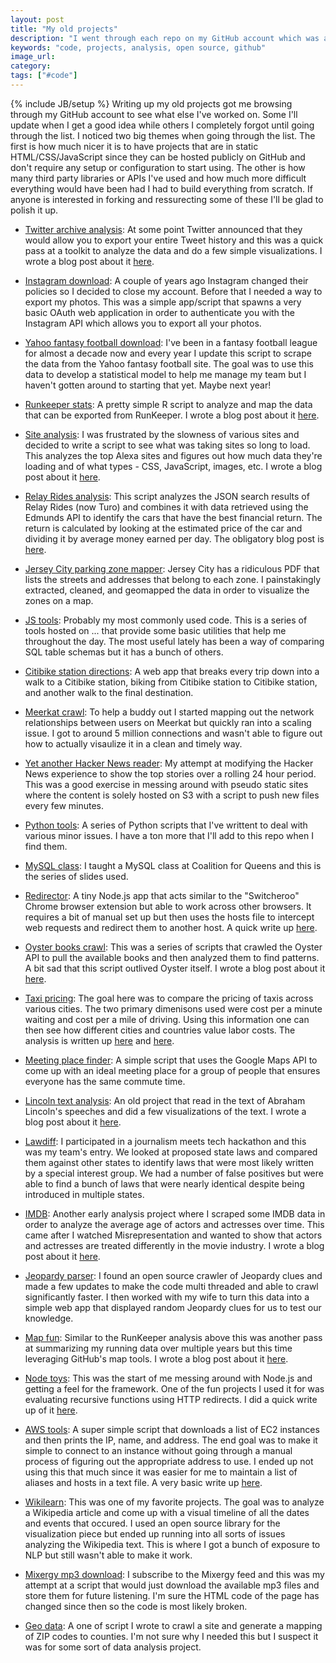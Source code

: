 ```yaml
---
layout: post
title: "My old projects"
description: "I went through each repo on my GitHub account which was a nice walk down memory lane and wanted to go over each of the projects briefly talk about each one."
keywords: "code, projects, analysis, open source, github"
image_url:
category:
tags: ["#code"]
---
```

{% include JB/setup %}
Writing up my old projects got me browsing through my GitHub account to see what else I've worked on. Some I'll update when I get a good idea while others I completely forgot until going through the list. I noticed two big themes when going through the list. The first is how much nicer it is to have projects that are in static HTML/CSS/JavaScript since they can be hosted publicly on GitHub and don't require any setup or configuration to start using. The other is how many third party libraries or APIs I've used and how much more difficult everything would have been had I had to build everything from scratch. If anyone is interested in forking and ressurecting some of these I'll be glad to polish it up.

- [Twitter archive analysis](https://github.com/dangoldin/twitter-archive-analysis): At some point Twitter announced that they would allow you to export your entire Tweet history and this was a quick pass at a toolkit to analyze the data and do a few simple visualizations. I wrote a blog post about it [here](/2013/01/19/making-sense-of-my-twitter-archive/).

- [Instagram download](https://github.com/dangoldin/instagram-download): A couple of years ago Instagram changed their policies so I decided to close my account. Before that I needed a way to export my photos. This was a simple app/script that spawns a very basic OAuth web application in order to authenticate you with the Instagram API which allows you to export all your photos.

- [Yahoo fantasy football download](https://github.com/dangoldin/yahoo-ffl): I've been in a fantasy football league for almost a decade now and every year I update this script to scrape the data from the Yahoo fantasy football site. The goal was to use this data to develop a statistical model to help me manage my team but I haven't gotten around to starting that yet. Maybe next year!

- [Runkeeper stats](https://github.com/dangoldin/runkeeper-stats): A pretty simple R script to analyze and map the data that can be exported from RunKeeper. I wrote a blog post about it [here](/2014/01/04/visualizing-runkeeper-data-in-r/).

- [Site analysis](https://github.com/dangoldin/site-analysis): I was frustrated by the slowness of various sites and decided to write a script to see what was taking sites so long to load. This analyzes the top Alexa sites and figures out how much data they're loading and of what types - CSS, JavaScript, images, etc. I wrote a blog post about it [here](/2014/03/09/examining-the-requests-made-by-the-top-100-sites/).

- [Relay Rides analysis](https://github.com/dangoldin/relay-rides-analysis): This script analyzes the JSON search results of Relay Rides (now Turo) and combines it with data retrieved using the Edmunds API to identify the cars that have the best financial return. The return is calculated by looking at the estimated price of the car and dividing it by average money earned per day. The obligatory blog post is [here](/2015/06/07/finding-the-optimal-car-to-list-on-relayrides/).

- [Jersey City parking zone mapper](https://github.com/dangoldin/jersy-city-parking-mapper): Jersey City has a ridiculous PDF that lists the streets and addresses that belong to each zone. I painstakingly extracted, cleaned, and geomapped the data in order to visualize the zones on a map.

- [JS tools](https://github.com/dangoldin/js-tools): Probably my most commonly used code. This is a series of tools hosted on ... that provide some basic utilities that help me throughout the day. The most useful lately has been a way of comparing SQL table schemas but it has a bunch of others.

- [Citibike station directions](https://github.com/dangoldin/citibike-station-directions): A web app that breaks every trip down into a walk to a Citibike station, biking from Citibike station to Citibike station, and another walk to the final destination.

- [Meerkat crawl](https://github.com/dangoldin/meerkat-crawl): To help a buddy out I started mapping out the network relationships between users on Meerkat but quickly ran into a scaling issue. I got to around 5 million connections and wasn't able to figure out how to actually visaulize it in a clean and timely way.

- [Yet another Hacker News reader](https://github.com/dangoldin/yahnr): My attempt at modifying the Hacker News experience to show the top stories over a rolling 24 hour period. This was a good exercise in messing around with pseudo static sites where the content is solely hosted on S3 with a script to push new files every few minutes.

- [Python tools](https://github.com/dangoldin/python-tools): A series of Python scripts that I've writtent to deal with various minor issues. I have a ton more that I'll add to this repo when I find them.

- [MySQL class](https://github.com/dangoldin/mysql-class): I taught a MySQL class at Coalition for Queens and this is the series of slides used.

- [Redirector](https://github.com/dangoldin/redirector): A tiny Node.js app that acts similar to the "Switcheroo" Chrome browser extension but able to work across other browsers. It requires a bit of manual set up but then uses the hosts file to intercept web requests and redirect them to another host. A quick write up [here](/2015/02/07/url-redirection-app/).

- [Oyster books crawl](https://github.com/dangoldin/oyster-books-crawl): This was a series of scripts that crawled the Oyster API to pull the available books and then analyzed them to find patterns. A bit sad that this script outlived Oyster itself. I wrote a blog post about it [here](/2014/03/16/fun-with-the-oyster-books-api/).

- [Taxi pricing](https://github.com/dangoldin/taxi-pricing): The goal here was to compare the pricing of taxis across various cities. The two primary dimenisons used were cost per a minute waiting and cost per a mile of driving. Using this information one can then see how different cities and countries value labor costs. The analysis is written up [here](/2013/12/29/taxi-pricing-in-nyc-vs-mumbai/) and [here](/2014/01/09/taxi-prices-around-the-world/).

- [Meeting place finder](https://github.com/dangoldin/meeting-place-finder): A simple script that uses the Google Maps API to come up with an ideal meeting place for a group of people that ensures everyone has the same commute time.

- [Lincoln text analysis](https://github.com/dangoldin/lincoln-text-analysis): An old project that read in the text of Abraham Lincoln's speeches and did a few visualizations of the text. I wrote a blog post about it [here](/2013/02/12/analysis-of-lincolns-words/).

- [Lawdiff](https://github.com/dangoldin/lawdiff): I participated in a journalism meets tech hackathon and this was my team's entry. We looked at proposed state laws and compared them against other states to identify laws that were most likely written by a special interest group. We had a number of false positives but were able to find a bunch of laws that were nearly identical despite being introduced in multiple states.

- [IMDB](https://github.com/dangoldin/imdb): Another early analysis project where I scraped some IMDB data in order to analyze the average age of actors and actresses over time. This came after I watched Misrepresentation and wanted to show that actors and actresses are treated differently in the movie industry. I wrote a blog post about it [here](/2012/05/23/trend-of-actor-vs-actress-age-differences/).

- [Jeopardy parser](https://github.com/dangoldin/jeopardy-parser): I found an open source crawler of Jeopardy clues and made a few updates to make the code multi threaded and able to crawl significantly faster. I then worked with my wife to turn this data into a simple web app that displayed random Jeopardy clues for us to test our knowledge.

- [Map fun](https://github.com/dangoldin/map-fun): Similar to the RunKeeper analysis above this was another pass at summarizing my running data over multiple years but this time leveraging GitHub's map tools. I wrote a blog post about it [here](/2015/01/18/fun-with-githubs-map-tools/).

- [Node toys](https://github.com/dangoldin/node-toys): This was the start of me messing around with Node.js and getting a feel for the framework. One of the fun projects I used it for was evaluating recursive functions using HTTP redirects. I did a quick write up of it [here](/2014/12/31/redirect-recursion/).

- [AWS tools](https://github.com/dangoldin/aws-tools): A super simple script that downloads a list of EC2 instances and then prints the IP, name, and address. The end goal was to make it simple to connect to an instance without going through a manual process of figuring out the appropriate address to use. I ended up not using this that much since it was easier for me to maintain a list of aliases and hosts in a text file. A very basic write up [here](/2014/11/09/some-simple-aws-tools/).

- [Wikilearn](https://github.com/dangoldin/wikilearn): This was one of my favorite projects. The goal was to analyze a Wikipedia article and come up with a visual timeline of all the dates and events that occured. I used an open source library for the visualization piece but ended up running into all sorts of issues analyzing the Wikipedia text. This is where I got a bunch of exposure to NLP but still wasn't able to make it work.

- [Mixergy mp3 download](https://github.com/dangoldin/mixergy_mp3_download): I subscribe to the Mixergy feed and this was my attempt at a script that would just download the available mp3 files and store them for future listening. I'm sure the HTML code of the page has changed since then so the code is most likely broken.

- [Geo data](https://github.com/dangoldin/geo_data): A one of script I wrote to crawl a site and generate a mapping of ZIP codes to counties. I'm not sure why I needed this but I suspect it was for some sort of data analysis project.

